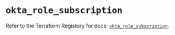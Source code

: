 # `okta_role_subscription`

Refer to the Terraform Registory for docs: [`okta_role_subscription`](https://registry.terraform.io/providers/okta/okta/4.6.2/docs/resources/role_subscription).

